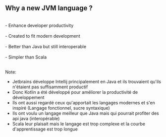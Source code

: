 ## Why a new JVM language ?
<br>
- Enhance developer productivity<!-- .element: class="fragment" -->
<br><br>
- Created to fit modern development<!-- .element: class="fragment" -->
<br><br>
- Better than Java but still interoperable<!-- .element: class="fragment" -->
<br><br>
- Simpler than Scala<!-- .element: class="fragment" -->
<br><br>

Note:
- Jetbrains développe Intellij principalement en Java et ils trouvaient qu'ils n'étaient pas suffisamment productif
- Donc Kotlin a été développé pour améliorer la productivité de développement
- Ils ont aussi regardé ceux qu'apportait les langages modernes et s'en inspiré (Langage fonctionnel, sucre syntaxique)
- Ils ont voulu un langage meilleur que Java mais qui pourrait profiter des api java (interopérable)
- Scala leur plaisait mais le langage est trop complexe et la courbe d'apprentissage est trop longue
